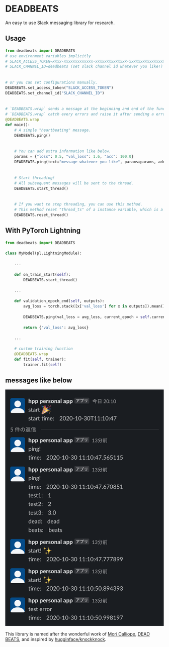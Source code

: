 # DEADBEATS

An easy to use Slack messaging library for research.

## Usage

```python
from deadbeats import DEADBEATS
# use environment variables implicitly
# SLACK_ACCESS_TOKEN=xxxx-xxxxxxxxxxxxx-xxxxxxxxxxxxxx-xxxxxxxxxxxxxxxxxxxxxxxx (Get your own Slack API access token)
# SLACK_CHANNEL_ID=deadbeats (set slack channel id whatever you like!)


# or you can set configurations manually.
DEADBEATS.set_access_token("SLACK_ACCESS_TOKEN")
DEADBEATS.set_channel_id("SLACK_CHANNEL_ID")


# `DEADBEATS.wrap` sends a message at the beginning and end of the function.
# `DEADBEATS.wrap` catch every errors and raise it after sending a error message.
@DEADBEATS.wrap
def main():
    # A simple "heartbeating" message.
    DEADBEATS.ping()


    # You can add extra information like below.
    params = {"loss": 0.5, "val_loss": 1.6, "acc": 100.0}
    DEADBEATS.ping(text="message whatever you like", params=params, additional="info", huga="huga")


    # Start threading!
    # All subsequent messages will be sent to the thread.
    DEADBEATS.start_thread()


    # If you want to stop threading, you can use this method.
    # This method reset "thread_ts" of a instance variable, which is a id of thread.
    DEADBEATS.reset_thread()
```

## With PyTorch Lightning

```python
from deadbeats import DEADBEATS

class MyModel(pl.LightningModule):

    ...

    def on_train_start(self):
        DEADBEATS.start_thread()

    ...

    def validation_epoch_end(self, outputs):
        avg_loss = torch.stack([x['val_loss'] for x in outputs]).mean()

        DEADBEATS.ping(val_loss = avg_loss, current_epoch = self.current_epoch)

        return {'val_loss': avg_loss}

    ...

    # custom training function
    @DEADBEATS.wrap
    def fit(self, trainer):
        trainer.fit(self)

```


## messages like below

![example](.github/images/example_message.png)



This library is named after the wonderful work of [Mori Calliope](https://www.youtube.com/channel/UCL_qhgtOy0dy1Agp8vkySQg), [DEAD BEATS](https://youtu.be/6ydgEipkUEU), and inspired by [hugginface/knockknock](https://github.com/huggingface/knockknock).

